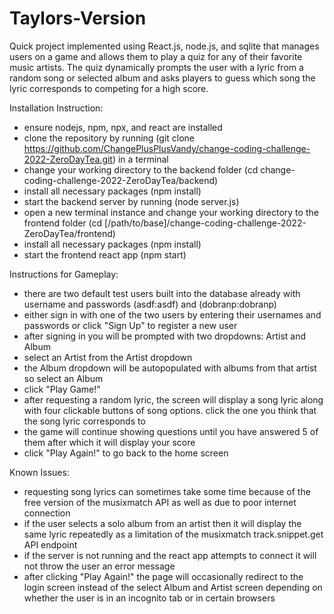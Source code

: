 # Taylors-Version
Quick project implemented using React.js, node.js, and sqlite that manages users on a game and allows them to play a quiz for any of their favorite music artists. The quiz dynamically prompts the user with a lyric from a random song or selected album and asks players to guess which song the lyric corresponds to competing for a high score.

Installation Instruction:
- ensure nodejs, npm, npx, and react are installed
- clone the repository by running (git clone https://github.com/ChangePlusPlusVandy/change-coding-challenge-2022-ZeroDayTea.git) in a terminal
- change your working directory to the backend folder (cd change-coding-challenge-2022-ZeroDayTea/backend)
- install all necessary packages (npm install)
- start the backend server by running (node server.js)
- open a new terminal instance and change your working directory to the frontend folder (cd [/path/to/base]/change-coding-challenge-2022-ZeroDayTea/frontend)
- install all necessary packages (npm install)
- start the frontend react app (npm start)


Instructions for Gameplay:
- there are two default test users built into the database already with username and passwords (asdf:asdf) and (dobranp:dobranp)
- either sign in with one of the two users by entering their usernames and passwords or click "Sign Up" to register a new user
- after signing in you will be prompted with two dropdowns: Artist and Album
- select an Artist from the Artist dropdown
- the Album dropdown will be autopopulated with albums from that artist so select an Album
- click "Play Game!"
- after requesting a random lyric, the screen will display a song lyric along with four clickable buttons of song options. click the one you think that the song lyric corresponds to
- the game will continue showing questions until you have answered 5 of them after which it will display your score
- click "Play Again!" to go back to the home screen

Known Issues:
- requesting song lyrics can sometimes take some time because of the free version of the musixmatch API as well as due to poor internet connection
- if the user selects a solo album from an artist then it will display the same lyric repeatedly as a limitation of the musixmatch track.snippet.get API endpoint
- if the server is not running and the react app attempts to connect it will not throw the user an error message
- after clicking "Play Again!" the page will occasionally redirect to the login screen instead of the select Album and Artist screen depending on whether the user is in an incognito tab or in certain browsers
